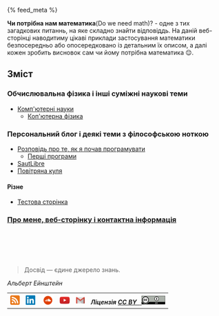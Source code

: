 {% feed_meta %}

__Чи потрібна нам математика__(Do we need math)? -  одне з тих загадкових питаннь, на яке складно знайти відповіддь. На даній веб-сторінці наводитиму цікаві приклади застосування математики безпосередньо або опосередковано із детальним їх описом, а далі кожен зробить висновок сам чи йому потрібна математика :relieved:.

## Зміст

### Обчислювальна фізика і інші суміжні наукові теми

- [Комп'ютерні науки](ComputerScience/WhatToLearn.md)
     - [Коп'ютерна фізика](ComputationalPhysics/intro.md)

### Персональний блог і деякі теми з філософською ноткою

  - [Розповідь про те, як я почав програмувати](PersonalBlog/hello-world.md)
     - [Перші програми](PersonalBlog/algo-programs.md)
  - [SautLibre](PersonalBlog/saut-libre-parkour-team.md)
  - [Повітряна куля](PersonalBlog/hot_air_baloon.md)

#### Різне

  - [Тестова сторінка](Test/Test.md)

### [Про мене, веб-сторінку і контактна інформація](about.md)

<br>
<br>
<br>
<br>

> Досвід — єдине джерело знань.

_Альберт Ейнштейн_

<table>
  <tr>
    <th>
      <a href="/feed.xml" target="_blank">
        <img height="22" width="22" alt="RSS" src="./images/rss-icon.png"> 
      </a>
    </th>
    <th>
      <a href="https://www.linkedin.com/in/oleg-kmechak/" target="_blank">
        <img height="22" width="25" alt="Linkedin профіль" src="./images/linkedin-icon.png"> 
      </a>
    </th>
    <th>
     <a href="https://soundcloud.com/rain_must_fall" target="_blank">
      <img height="25" width="25" alt="SoundCloud профіль" src="./images/soundcloud-icon.png">
     </a>
    </th>
    <th>
      <a href="https://www.youtube.com/c/OlegFedyna" target="_blank">
        <img height="25" width="25" alt="YouTube профіль" src="./images/youtube-icon.png">
      </a>
    </th> 
    <th>
      <a href="mailto:oleg.kmechak@gmail.com">
        <img height="15" width="20" alt="Gmail профіль" src="./images/gmail-icon.png">
      </a>
    </th>
    <th align="right">
      <i>Ліцензія <a href="https://creativecommons.org/licenses/by/3.0/" target="_blank"><b>CC BY &nbsp;</b>
      <img height="20" width="55" alt="Gmail профіль" src="./images/cc-by-icon.png"></a></i>
    </th>
  </tr>
</table> 